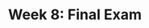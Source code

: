 ---
title: "Week 8: Final Exam"
weekNumber: 8
days:
  - date: "2025-06-22"
    events:
      - name: SUR
        type: survey
        title: <b><a href="https://forms.gle/KYgxU1RrdeX5QYQNA">End-of-Semester Survey</a></b> and <b><a href="https://umich.bluera.com/umich/">Official Evals</a></b>
        note: If at least 22/25 students complete both by Sunday 6/22 at 11:59PM, we'll add an extra 1% to everyone's overall grade in the course.
  - date: "2025-06-24"
    events:
      - name: EXAM
        type: exam
        title: <b>Final Exam (1:30-3:30PM, CHRYS 133)</b>
        note: You can find a PDF of the Final Exam <a href="https://study.practicaldsc.org/assets/pdf/sp25-final.pdf">here</a>.
---